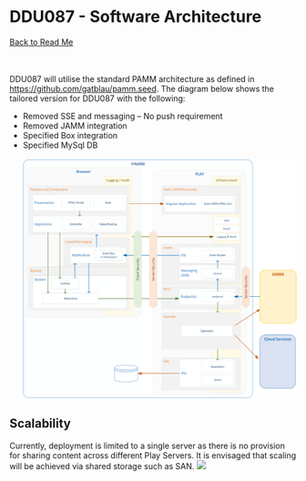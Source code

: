 DDU087 - Software Architecture
=
[Back to Read Me](../readme.md)

<br/><br/>
DDU087 will utilise the standard PAMM architecture as defined in https://github.com/gatblau/pamm.seed.  The diagram below shows the tailored version for DDU087 with the following:

- Removed SSE and messaging – No push requirement
- Removed JAMM integration
- Specified Box integration
- Specified MySql DB
<br/><br/>
![](./img/architecture.png)


Scalability
-
Currently, deployment is limited to a single server as there is no provision for sharing content across different Play Servers.  It is envisaged that scaling will be achieved via shared storage such as SAN. 
![](./img/shared-storage.png)